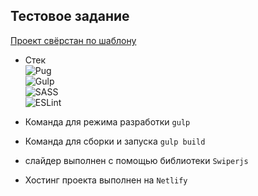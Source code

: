 ## Тестовое задание
[Проект свёрстан по шаблону](https://www.figma.com/file/DhR9a9oX1gHhPcga5Dat6E/GetMoney-Тестовое-Верстка?node-id=701%3A601&mode=dev)
- Стек  
  ![Pug](https://img.shields.io/badge/Pug-eeeeee?style=for-the-badge&logo=Pug&logoColor=a86454)  
  ![Gulp](https://img.shields.io/badge/Gulp-eeeeee?style=for-the-badge&logo=Gulp&logoColor=798aff)  
  ![SASS](https://img.shields.io/badge/SASS-eeeeee?style=for-the-badge&logo=SASS&logoColor=bf4080)  
  ![ESLint](https://img.shields.io/badge/ESLint-eeeeee?style=for-the-badge&logo=ESLint&logoColor=4a4a4a)  

- Команда для режима разработки `gulp`
- Команда для сборки и запуска `gulp build`
- слайдер выполнен с помощью библиотеки `Swiperjs`
- Хостинг проекта выполнен на `Netlify`  
